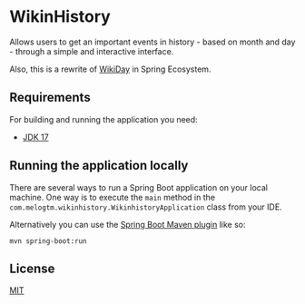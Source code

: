 
# WikinHistory

Allows users to get an important events in history - based on month and day - through a simple and interactive interface.

Also, this is a rewrite of [WikiDay](https://www.github.com/melogtm/wikiday) in Spring Ecosystem. 

## Requirements

For building and running the application you need:

- [JDK 17](https://www.oracle.com/java/technologies/javase/jdk17-archive-downloads.html)

## Running the application locally

There are several ways to run a Spring Boot application on your local machine. One way is to execute the `main` method in the `com.melogtm.wikinhistory.WikinhistoryApplication` class from your IDE.

Alternatively you can use the [Spring Boot Maven plugin](https://docs.spring.io/spring-boot/docs/current/reference/html/build-tool-plugins-maven-plugin.html) like so:

```shell
mvn spring-boot:run
```


## License

[MIT](https://github.com/melogtm/wikinhistory/blob/main/LICENSE)

